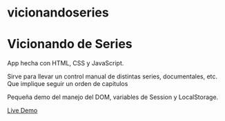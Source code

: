 # vicionandoseries
<h1>Vicionando de Series</h1>
<p>App hecha con HTML, CSS y JavaScript.</p>
<p>Sirve para llevar un control manual de distintas series, documentales, etc. Que implique seguir un orden de capitulos</p>
<p>Pequeña demo del manejo del DOM, variables de Session y LocalStorage.</p>
<a href = "https://hernanruscica.github.io/vicionandoseries" target = "_blank">Live Demo</a>
